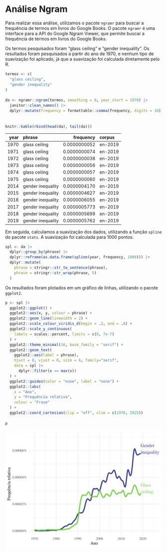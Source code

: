 # Análise Ngram

Para realizar essa análise, utilizamos o pacote `ngramr` para buscar a
frequência de termos em livros do Google Books. O pacote `ngramr` é uma
interface para a API do Google Ngram Viewer, que permite buscar a
frequência de termos em livros do Google Books.

Os termos pesquisados foram “glass ceiling” e “gender inequality”. Os
resultados foram pesquisados a partir do ano de 1970, e nenhum tipo de
suavização foi aplicado, já que a suavização foi calculada diretamente
pelo R.

``` r
termos <- c(
  "glass ceiling",
  "gender inequality"
)

da <- ngramr::ngram(termos, smoothing = 0, year_start = 1970) |>
  janitor::clean_names() |>
  dplyr::mutate(frequency = formattable::comma(frequency, digits = 10))


knitr::kable(rbind(head(da), tail(da)))
```

| year | phrase            |    frequency | corpus  |
|-----:|:------------------|-------------:|:--------|
| 1970 | glass ceiling     | 0.0000000052 | en-2019 |
| 1971 | glass ceiling     | 0.0000000074 | en-2019 |
| 1972 | glass ceiling     | 0.0000000038 | en-2019 |
| 1973 | glass ceiling     | 0.0000000056 | en-2019 |
| 1974 | glass ceiling     | 0.0000000057 | en-2019 |
| 1975 | glass ceiling     | 0.0000000060 | en-2019 |
| 2014 | gender inequality | 0.0000004170 | en-2019 |
| 2015 | gender inequality | 0.0000004627 | en-2019 |
| 2016 | gender inequality | 0.0000006055 | en-2019 |
| 2017 | gender inequality | 0.0000005773 | en-2019 |
| 2018 | gender inequality | 0.0000005699 | en-2019 |
| 2019 | gender inequality | 0.0000005762 | en-2019 |

Em seguida, calculamos a suavização dos dados, utilizando a função
`spline` do pacote `stats`. A suavização foi calculada para 1000 pontos.

``` r
spl <- da |>
  dplyr::group_by(phrase) |>
  dplyr::reframe(as.data.frame(spline(year, frequency, 1000))) |>
  dplyr::mutate(
    phrase = stringr::str_to_sentence(phrase),
    phrase = stringr::str_wrap(phrase, 5)
  )
```

Os resultados foram plotados em um gráfico de linhas, utilizando o
pacote `ggplot2`.

``` r
p <- spl |>
  ggplot2::ggplot() +
  ggplot2::aes(x, y, colour = phrase) +
  ggplot2::geom_line(linewidth = 2) +
  ggplot2::scale_colour_viridis_d(begin = .2, end = .8) +
  ggplot2::scale_y_continuous(
    labels = scales::percent, limits = c(0, 7e-7)
  ) +
  ggplot2::theme_minimal(16, base_family = "serif") +
  ggplot2::geom_text(
    ggplot2::aes(label = phrase),
    hjust = 0, vjust = 0, size = 6, family="serif",
    data = spl |>
      dplyr::filter(x == max(x))
  ) +
  ggplot2::guides(color = "none", label = "none") +
  ggplot2::labs(
    x = "Ano",
    y = "Frequência relativa",
    colour = "Frase"
  ) +
  ggplot2::coord_cartesian(clip = "off", xlim = c(1970, 2025))

p
```

![](ngram_files/figure-commonmark/unnamed-chunk-3-1.png)
